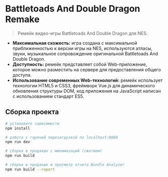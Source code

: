 # Battletoads And Double Dragon Remake
> Ремейк видео-игры Battletoads And Double Dragon для NES.

- **Максимальная схожесть:** игра создана с максимальной приближенностью к версии игры на NES, используются атласы, звуки, музыкальное сопровождение оригинальной Battletoads And Double Dragon.
- **Доступность:** ремейк представляет собой Web-приложение, которое можно разместить на сервере для предоставления общего доступа.
- **Использование современных Web-технологий:** ремейк использует технологии HTML5 и CSS3, фреймворк Vue.js для динамического обновления структуры DOM, код приложения на JavaScript написан с использованием стандарт ES5.

## Сборка проекта 

``` bash
# установите зависимости
npm install

# работа с горячей перезагрузкой по localhost:8080
npm run dev

# сборка в продакшн с минимазаций (сжатием) 
npm run build

# сборка в продакшн и просмотр отчета Bundle Analyzer
npm run build --report
```
